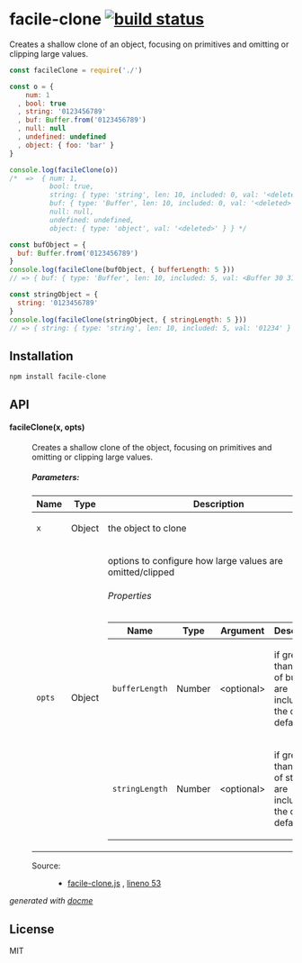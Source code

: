 # facile-clone [![build status](https://secure.travis-ci.org/thlorenz/facile-clone.png)](http://travis-ci.org/thlorenz/facile-clone)

Creates a shallow clone of an object, focusing on primitives and omitting or clipping large values.

```js
const facileClone = require('./')

const o = {
    num: 1
  , bool: true
  , string: '0123456789'
  , buf: Buffer.from('0123456789')
  , null: null
  , undefined: undefined
  , object: { foo: 'bar' }
}

console.log(facileClone(o))
/*  =>  { num: 1,
          bool: true,
          string: { type: 'string', len: 10, included: 0, val: '<deleted>' },
          buf: { type: 'Buffer', len: 10, included: 0, val: '<deleted>' },
          null: null,
          undefined: undefined,
          object: { type: 'object', val: '<deleted>' } } */

const bufObject = {
  buf: Buffer.from('0123456789')
}
console.log(facileClone(bufObject, { bufferLength: 5 }))
// => { buf: { type: 'Buffer', len: 10, included: 5, val: <Buffer 30 31 32 33 34> } }

const stringObject = {
  string: '0123456789'
}
console.log(facileClone(stringObject, { stringLength: 5 }))
// => { string: { type: 'string', len: 10, included: 5, val: '01234' } }
```

## Installation

    npm install facile-clone

## API

<!-- START docme generated API please keep comment here to allow auto update -->
<!-- DON'T EDIT THIS SECTION, INSTEAD RE-RUN docme TO UPDATE -->

<div>
<div class="jsdoc-githubify">
<section>
<article>
<div class="container-overview">
<dl class="details">
</dl>
</div>
<dl>
<dt>
<h4 class="name" id="facileClone"><span class="type-signature"></span>facileClone<span class="signature">(x, opts)</span><span class="type-signature"></span></h4>
</dt>
<dd>
<div class="description">
<p>Creates a shallow clone of the object, focusing on primitives and omitting
or clipping large values.</p>
</div>
<h5>Parameters:</h5>
<table class="params">
<thead>
<tr>
<th>Name</th>
<th>Type</th>
<th class="last">Description</th>
</tr>
</thead>
<tbody>
<tr>
<td class="name"><code>x</code></td>
<td class="type">
<span class="param-type">Object</span>
</td>
<td class="description last"><p>the object to clone</p></td>
</tr>
<tr>
<td class="name"><code>opts</code></td>
<td class="type">
<span class="param-type">Object</span>
</td>
<td class="description last"><p>options to configure how large values are omitted/clipped</p>
<h6>Properties</h6>
<table class="params">
<thead>
<tr>
<th>Name</th>
<th>Type</th>
<th>Argument</th>
<th class="last">Description</th>
</tr>
</thead>
<tbody>
<tr>
<td class="name"><code>bufferLength</code></td>
<td class="type">
<span class="param-type">Number</span>
</td>
<td class="attributes">
&lt;optional><br>
</td>
<td class="description last"><p>if greater than <code>0</code> parts of buffers are included in the clone, default: <code>0</code></p></td>
</tr>
<tr>
<td class="name"><code>stringLength</code></td>
<td class="type">
<span class="param-type">Number</span>
</td>
<td class="attributes">
&lt;optional><br>
</td>
<td class="description last"><p>if greater than <code>0</code> parts of strings are included in the clone, default: <code>0</code></p></td>
</tr>
</tbody>
</table>
</td>
</tr>
</tbody>
</table>
<dl class="details">
<dt class="tag-source">Source:</dt>
<dd class="tag-source"><ul class="dummy">
<li>
<a href="https://github.com/thlorenz/facile-clone/blob/master/facile-clone.js">facile-clone.js</a>
<span>, </span>
<a href="https://github.com/thlorenz/facile-clone/blob/master/facile-clone.js#L53">lineno 53</a>
</li>
</ul></dd>
</dl>
</dd>
</dl>
</article>
</section>
</div>

*generated with [docme](https://github.com/thlorenz/docme)*
</div>
<!-- END docme generated API please keep comment here to allow auto update -->

## License

MIT
